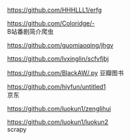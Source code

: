 https://github.com/HHHLLL1/erfg

https://github.com/Coloridge/-  
    B站番剧简介爬虫

https://github.com/guomiaoqing/jhgv

https://github.com/lvxinglin/scfvfjbj 

https://github.com/BlackAW/.py 
    豆瓣图书

https://github.com/hiyfun/untitled1  
    京东
    
https://github.com/luokun1/zenglihui  
    
https://github.com/luokun1/luokun2  
    scrapy
